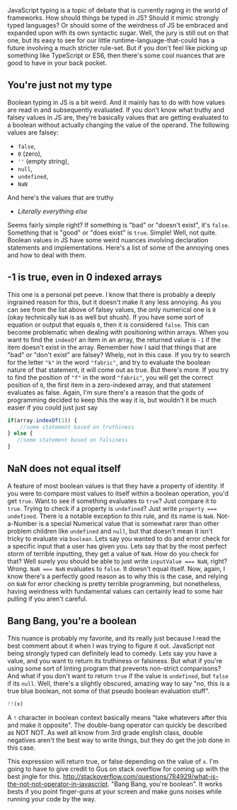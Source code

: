 JavaScript typing is a topic of debate that is currently raging in the world of frameworks. How should things be typed in JS? Should it mimic strongly typed languages? Or should some of the weirdness of JS be embraced and expanded upon with its own syntactic sugar. Well, the jury is still out on that one, but its easy to see for our little runtime-language-that-could has a future involving a much stricter rule-set. But if you don't feel like picking up something like TypeScript or ES6, then there's some cool nuances that are good to have in your back pocket.

## You're just not my type

Boolean typing in JS is a bit weird. And it mainly has to do with how values are read in and subsequently evaluated. If you don't know what truthy and falsey values in JS are, they're basically values that are getting evaluated to a boolean without actually changing the value of the operand. The following values are falsey:

* `false`,
* `0` (zero),
* `''` (empty string),
* `null`,
* `undefined`,
* `NaN`

And here's the values that are truthy

* *Literally everything else*

Seems fairly simple right? If something is "bad" or "doesn't exist", it's `false`. Something that is "good" or "does exist" is `true`. Simple! Well, not quite. Boolean values in JS have some weird nuances involving declaration statements and implementations. Here's a list of some of the annoying ones and how to deal with them.

## -1 is true, even in 0 indexed arrays

This one is a personal pet peeve. I know that there is probably a deeply ingrained reason for this, but it doesn't make it any less annoying. As you can see from the list above of falsey values, the only numerical one is `0` (okay technically `NaN` is as well but shush). If you have some sort of equation or output that equals `0`, then it is considered `false`. This can become problematic when dealing with positioning within arrays. When you want to find the `indexOf` an item in an array, the returned value is `-1` if the item doesn't exist in the array. Remember how I said that things that are "bad" or "don't exist" are falsey? Whelp, not in this case. If you try to search for the letter `"k"` in the word `"fabric"`, and try to evaluate the boolean nature of that statement, it will come out as true. But there's more. If you try to find the position of `"f"` in the word `"fabric"`, you will get the correct position of `0`, the first item in a zero-indexed array, and that statement evaluates as false. Again, I'm sure there's a reason that the gods of programming decided to keep this the way it is, but wouldn't it be much easier if you could just just say

```javascript
if(array.indexOf(1)) {
    //some statement based on truthiness
} else {
   //some statement based on falsiness
}
```

## NaN does not equal itself

A feature of most boolean values is that they have a property of identity. If you were to compare most values to itself within a boolean operation, you'd get `true`. Want to see if something evaluates to `true`? Just compare it to `true`. Trying to check if a property is `undefined`? Just write `property === undefined`. There is a notable exception to this rule, and its name is `NaN`. Not-a-Number is a special Numerical value that is somewhat rarer than other problem children like `undefined` and `null`, but that doesn't mean it isn't tricky to evaluate via `boolean`. Lets say you wanted to do and error check for a specific input that a user has given you. Lets say that by the most perfect storm of terrible inputting, they get a value of `NaN`. How do you check for that? Well surely you should be able to just write `inputValue === NaN`, right? Wrong. `NaN === NaN` evaluates to `false`. It doesn't equal itself. Now, again, I know there's a perfectly good reason as to why this is the case, and relying on `NaN` for error checking is pretty terrible programming, but nonetheless, having weirdness with fundamental values can certainly lead to some hair pulling if you aren't careful.

## Bang Bang, you're a boolean

This nuance is probably my favorite, and its really just because I read the best comment about it when I was trying to figure it out. JavaScript not being strongly typed can definitely lead to comedy. Lets say you have a value, and you want to return its truthiness or falsiness. But what if you're using some sort of linting program that prevents non-strict comparisons? And what if you don't want to return `true` if the value is `undefined`, but `false` if its `null`. Well, there's a slightly obscured, amazing way to say "no, this is a true blue boolean, not some of that pseudo boolean evaluation stuff". 

```javascript
!!(x)
```

A `!` character in boolean context basically means "take whatevers after this and make it opposite". The double-bang operator can quickly be described as NOT NOT. As well all know from 3rd grade english class, double negatives aren't the best way to write things, but they do get the job done in this case.

This expression will return true, or false depending on the value of `x`. I'm going to have to give credit to Gus on stack overflow for coming up with the best jingle for this. http://stackoverflow.com/questions/784929/what-is-the-not-not-operator-in-javascript. "Bang Bang, you're boolean". It works bests if you point finger-guns at your screen and make guns noises while running your code by the way.
